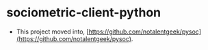 # sociometric-client-python

* This project moved into, [https://github.com/notalentgeek/pysoc](https://github.com/notalentgeek/pysoc).
